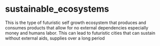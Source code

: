 # sustainable_ecosystems
This is the type of futuristic self growth ecosystem that produces and consumes products that allow for no external dependencies especially money and humans labor. This can lead to futuristic cities that can sustain without external aids, supplies over  a long period
